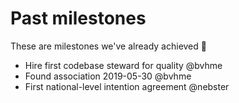 # Past milestones

These are milestones we've already achieved :tada:

* Hire first codebase steward for quality @bvhme
* Found association 2019-05-30 @bvhme
* First national-level intention agreement @nebster
